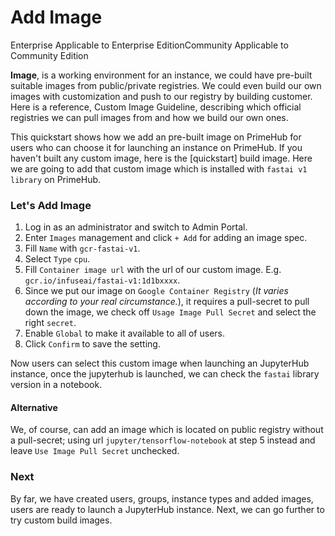 # Add Image

Enterprise Applicable to Enterprise EditionCommunity Applicable to Community Edition

**Image**, is a working environment for an instance, we could have pre-built suitable images from public/private registries. We could even build our own images with customization and push to our registry by building customer. Here is a reference, Custom Image Guideline, describing which official registries we can pull images from and how we build our own ones.

This quickstart shows how we add an pre-built image on PrimeHub for users who can choose it for launching an instance on PrimeHub. If you haven't built any custom image, here is the \[quickstart] build image. Here we are going to add that custom image which is installed with `fastai v1 library` on PrimeHub.

### Let's Add Image

1. Log in as an administrator and switch to Admin Portal.
2. Enter `Images` management and click `+ Add` for adding an image spec.
3. Fill `Name` with `gcr-fastai-v1`.
4. Select `Type` `cpu`.
5. Fill `Container image url` with the url of our custom image. E.g. `gcr.io/infuseai/fastai-v1:1d1bxxxx`.
6. Since we put our image on `Google Container Registry` (_It varies according to your real circumstance._), it requires a pull-secret to pull down the image, we check off `Usage Image Pull Secret` and select the right `secret`.
7. Enable `Global` to make it available to all of users.
8. Click `Confirm` to save the setting.

Now users can select this custom image when launching an JupyterHub instance, once the jupyterhub is launched, we can check the `fastai` library version in a notebook.

#### Alternative

We, of course, can add an image which is located on public registry without a pull-secret; using url `jupyter/tensorflow-notebook` at step 5 instead and leave `Use Image Pull Secret` unchecked.

### Next

By far, we have created users, groups, instance types and added images, users are ready to launch a JupyterHub instance. Next, we can go further to try custom build images.
